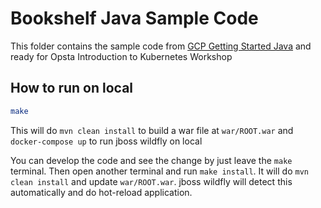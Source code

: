 # Bookshelf Java Sample Code

This folder contains the sample code from [GCP Getting Started Java][getting-started-java] and ready for Opsta Introduction to Kubernetes Workshop

[getting-started-java]: https://github.com/GoogleCloudPlatform/getting-started-java

## How to run on local

```bash
make
```

This will do ```mvn clean install``` to build a war file at ```war/ROOT.war``` and ```docker-compose up``` to run jboss wildfly on local

You can develop the code and see the change by just leave the ```make``` terminal. Then open another terminal and run ```make install```. It will do ```mvn clean install``` and update ```war/ROOT.war```. jboss wildfly will detect this automatically and do hot-reload application.
